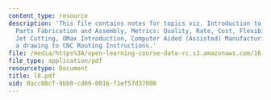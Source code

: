 ```yaml
---
content_type: resource
description: 'This file contains notes for topics viz. Introduction to Manufacturing,
  Parts Fabrication and Assembly, Metrics: Quality, Rate, Cost, Flexibility, Water
  Jet Cutting, OMax Introduction, Computer Aided (Assisted) Manufacturing, Converting
  a drawing to CNC Routing Instructions.'
file: /media/https%3A/open-learning-course-data-rc.s3.amazonaws.com/16-810-engineering-design-and-rapid-prototyping-january-iap-2005/0acc80cf9bb0cd090016f1ef57d37000_l8.pdf
file_type: application/pdf
resourcetype: Document
title: l8.pdf
uid: 0acc80cf-9bb0-cd09-0016-f1ef57d37000
---
```

